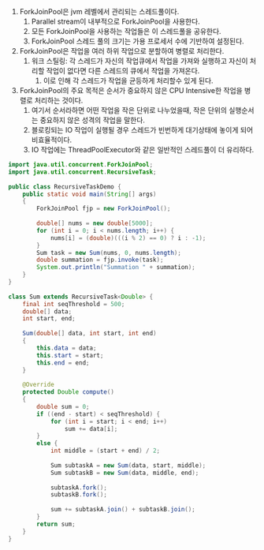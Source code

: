 1. ForkJoinPool은 jvm 레벨에서 관리되는 스레드풀이다.
    1. Parallel stream이 내부적으로 ForkJoinPool을 사용한다.
    1. 모든 ForkJoinPool을 사용하는 작업들은 이 스레드풀을 공유한다.
    1. ForkJoinPool 스레드 풀의 크기는 가용 프로세서 수에 기반하여 설정된다. 
1. ForkJoinPool은 작업을 여러 하위 작업으로 분할하여 병렬로 처리한다.
    1. 워크 스틸링: 각 스레드가 자신의 작업큐에서 작업을 가져와 실행하고 자신이 처리할 작업이 없다면 다른 스레드의 큐에서 작업을 가져온다.
        1. 이로 인해 각 스레드가 작업을 균등하게 처리할수 있게 된다.
1. ForkJoinPool의 주요 목적은 순서가 중요하지 않은 CPU Intensive한 작업을 병렬로 처리하는 것이다.
    1. 여기서 순서라하면 어떤 작업을 작은 단위로 나누었을때, 작은 단위의 실행순서는 중요하지 않은 성격의 작업을 말한다.
    1. 블로킹되는 IO 작업이 실행될 경우 스레드가 빈번하게 대기상태에 놓이게 되어 비효율적이다.
    1. IO 작업에는 ThreadPoolExecutor와 같은 일반적인 스레드풀이 더 유리하다.

```java
import java.util.concurrent.ForkJoinPool; 
import java.util.concurrent.RecursiveTask; 
  
public class RecursiveTaskDemo { 
    public static void main(String[] args) 
    { 
        ForkJoinPool fjp = new ForkJoinPool(); 
  
        double[] nums = new double[5000]; 
        for (int i = 0; i < nums.length; i++) { 
            nums[i] = (double)(((i % 2) == 0) ? i : -1); 
        } 
        Sum task = new Sum(nums, 0, nums.length); 
        double summation = fjp.invoke(task); 
        System.out.println("Summation " + summation); 
    } 
} 
  
class Sum extends RecursiveTask<Double> { 
    final int seqThreshold = 500; 
    double[] data; 
    int start, end; 
  
    Sum(double[] data, int start, int end) 
    { 
        this.data = data; 
        this.start = start; 
        this.end = end; 
    } 
  
    @Override
    protected Double compute() 
    { 
        double sum = 0; 
        if ((end - start) < seqThreshold) { 
            for (int i = start; i < end; i++) 
                sum += data[i]; 
        } 
        else { 
            int middle = (start + end) / 2; 
  
            Sum subtaskA = new Sum(data, start, middle); 
            Sum subtaskB = new Sum(data, middle, end); 
  
            subtaskA.fork(); 
            subtaskB.fork(); 
  
            sum += subtaskA.join() + subtaskB.join(); 
        } 
        return sum; 
    } 
} 
```